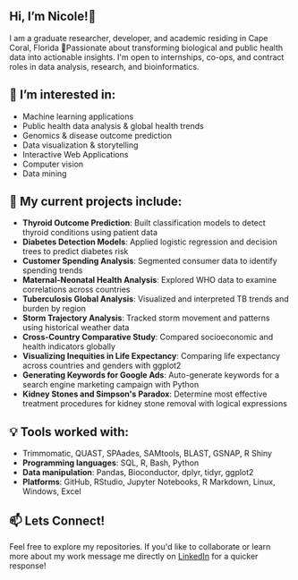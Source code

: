 ## Hi, I’m Nicole!🥼
I am a graduate researcher, developer, and academic residing in Cape Coral, Florida 📍Passionate about transforming biological and public health data into actionable insights. I'm open to internships, co-ops, and contract roles in data analysis, research, and bioinformatics.    

## 👀 I’m interested in: 
- Machine learning applications 
- Public health data analysis & global health trends
- Genomics & disease outcome prediction
- Data visualization & storytelling
- Interactive Web Applications
- Computer vision
- Data mining

## 🌱 My current projects include:
- **Thyroid Outcome Prediction**: Built classification models to detect thyroid conditions using patient data  
- **Diabetes Detection Models**: Applied logistic regression and decision trees to predict diabetes risk  
- **Customer Spending Analysis**: Segmented consumer data to identify spending trends  
- **Maternal-Neonatal Health Analysis**: Explored WHO data to examine correlations across countries  
- **Tuberculosis Global Analysis**: Visualized and interpreted TB trends and burden by region  
- **Storm Trajectory Analysis**: Tracked storm movement and patterns using historical weather data  
- **Cross-Country Comparative Study**: Compared socioeconomic and health indicators globally
- **Visualizing Inequities in Life Expectancy**: Comparing life expectancy across countries and genders with ggplot2
- **Generating Keywords for Google Ads**: Auto-generate keywords for a search engine marketing campaign with Python
- **Kidney Stones and Simpson's Paradox**: Determine most effective treatment procedures for kidney stone removal with logical expressions

## 💡 Tools worked with:
- Trimmomatic, QUAST, SPAades, SAMtools, BLAST, GSNAP, R Shiny
- **Programming languages**: SQL, R, Bash, Python 
- **Data manipulation**: Pandas, Bioconductor, dplyr, tidyr, ggplot2
- **Platforms**: GitHub, RStudio, Jupyter Notebooks, R Markdown, Linux, Windows, Excel


## 📫 Lets Connect!
Feel free to explore my repositories. If you'd like to collaborate or learn more about my work message me directly on [LinkedIn](https://www.linkedin.com/in/nicole-rodriguez-0aa111250?lipi=urn%3Ali%3Apage%3Ad_flagship3_profile_view_base_contact_details%3BtkRV7%2F0%2FR8qapvCMQxyNGQ%3D%3D) for a quicker response!

  
